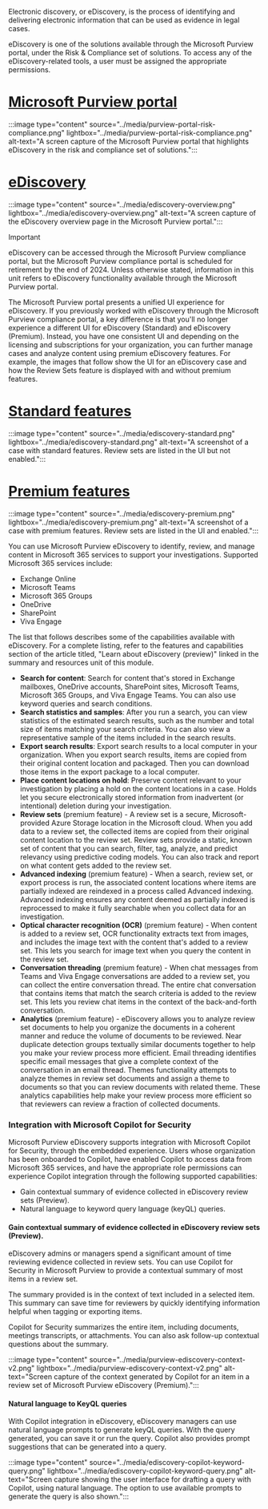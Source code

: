 
Electronic discovery, or eDiscovery, is the process of identifying and delivering electronic information that can be used as evidence in legal cases. 

eDiscovery is one of the solutions available through the Microsoft Purview portal, under the Risk & Compliance set of solutions. To access any of the eDiscovery-related tools, a user must be assigned the appropriate permissions.

# [Microsoft Purview portal](#tab/purview-portal)
:::image type="content" source="../media/purview-portal-risk-compliance.png" lightbox="../media/purview-portal-risk-compliance.png" alt-text="A screen capture of the Microsoft Purview portal that highlights eDiscovery in the risk and compliance set of solutions.":::

# [eDiscovery](#tab/ediscovery)
:::image type="content" source="../media/ediscovery-overview.png" lightbox="../media/ediscovery-overview.png" alt-text="A screen capture of the eDiscovery overview page in the Microsoft Purview portal.":::

> [!IMPORTANT]
> eDiscovery can be accessed through the Microsoft Purview compliance portal, but the Microsoft Purview compliance portal is scheduled for retirement by the end of 2024. Unless otherwise stated, information in this unit refers to eDiscovery functionality available through the Microsoft Purview portal.

The Microsoft Purview portal presents a unified UI experience for eDiscovery. If you previously worked with eDiscovery through the Microsoft Purview compliance portal, a key difference is that you'll no longer experience a different UI for eDiscovery (Standard) and eDiscovery (Premium). Instead, you have one consistent UI and depending on the licensing and subscriptions for your organization, you can further manage cases and analyze content using premium eDiscovery features. For example, the images that follow show the UI for an eDiscovery case and how the Review Sets feature is displayed with and without premium features. 

# [Standard features](#tab/standard-features)
:::image type="content" source="../media/ediscovery-standard.png" lightbox="../media/ediscovery-standard.png" alt-text="A screenshot of a case with standard features. Review sets are listed in the UI but not enabled.":::

# [Premium features](#tab/premium-features)
:::image type="content" source="../media/ediscovery-premium.png" lightbox="../media/ediscovery-premium.png" alt-text="A screenshot of a case with premium features. Review sets are listed in the UI and enabled.":::

You can use Microsoft Purview eDiscovery to identify, review, and manage content in Microsoft 365 services to support your investigations. Supported Microsoft 365 services include:

- Exchange Online
- Microsoft Teams
- Microsoft 365 Groups
- OneDrive
- SharePoint
- Viva Engage

The list that follows describes some of the capabilities available with eDiscovery. For a complete listing, refer to the features and capabilities section of the article titled, "Learn about eDiscovery (preview)" linked in the summary and resources unit of this module.

- **Search for content**: Search for content that's stored in Exchange mailboxes, OneDrive accounts, SharePoint sites, Microsoft Teams, Microsoft 365 Groups, and Viva Engage Teams. You can also use keyword queries and search conditions.
- **Search statistics and samples**: After you run a search, you can view statistics of the estimated search results, such as the number and total size of items matching your search criteria. You can also view a representative sample of the items included in the search results.
- **Export search results**: Export search results to a local computer in your organization. When you export search results, items are copied from their original content location and packaged. Then you can download those items in the export package to a local computer.
- **Place content locations on hold**: Preserve content relevant to your investigation by placing a hold on the content locations in a case. Holds let you secure electronically stored information from inadvertent (or intentional) deletion during your investigation.
- **Review sets** (premium feature) -  A review set is a secure, Microsoft-provided Azure Storage location in the Microsoft cloud. When you add data to a review set, the collected items are copied from their original content location to the review set. Review sets provide a static, known set of content that you can search, filter, tag, analyze, and predict relevancy using predictive coding models. You can also track and report on what content gets added to the review set.
- **Advanced indexing** (premium feature) - When a search, review set, or export process is run, the associated content locations where items are partially indexed are reindexed in a process called Advanced indexing. Advanced indexing ensures any content deemed as partially indexed is reprocessed to make it fully searchable when you collect data for an investigation.
- **Optical character recognition (OCR)** (premium feature) - When content is added to a review set, OCR functionality extracts text from images, and includes the image text with the content that's added to a review set. This lets you search for image text when you query the content in the review set.
- **Conversation threading** (premium feature) - When chat messages from Teams and Viva Engage conversations are added to a review set, you can collect the entire conversation thread. The entire chat conversation that contains items that match the search criteria is added to the review set. This lets you review chat items in the context of the back-and-forth conversation.
- **Analytics** (premium feature) - eDiscovery allows you to analyze review set documents to help you organize the documents in a coherent manner and reduce the volume of documents to be reviewed. Near duplicate detection groups textually similar documents together to help you make your review process more efficient. Email threading identifies specific email messages that give a complete context of the conversation in an email thread. Themes functionality attempts to analyze themes in review set documents and assign a theme to documents so that you can review documents with related theme. These analytics capabilities help make your review process more efficient so that reviewers can review a fraction of collected documents.

### Integration with Microsoft Copilot for Security

Microsoft Purview eDiscovery supports integration with Microsoft Copilot for Security, through the embedded experience. Users whose organization has been onboarded to Copilot, have enabled Copilot to access data from Microsoft 365 services, and have the appropriate role permissions can experience Copilot integration through the following supported capabilities:

- Gain contextual summary of evidence collected in eDiscovery review sets (Preview).
- Natural language to keyword query language (keyQL) queries.

#### Gain contextual summary of evidence collected in eDiscovery review sets (Preview).
eDiscovery admins or managers spend a significant amount of time reviewing evidence collected in review sets. You can use Copilot for Security in Microsoft Purview to provide a contextual summary of most items in a review set.

The summary provided is in the context of text included in a selected item. This summary can save time for reviewers by quickly identifying information helpful when tagging or exporting items.

Copilot for Security summarizes the entire item, including documents, meetings transcripts, or attachments. You can also ask follow-up contextual questions about the summary.

:::image type="content" source="../media/purview-ediscovery-context-v2.png" lightbox="../media/purview-ediscovery-context-v2.png" alt-text="Screen capture of the context generated by Copilot for an item in a review set of Microsoft Purview eDiscovery (Premium).":::

#### Natural language to KeyQL queries

With Copilot integration in eDiscovery, eDiscovery managers can use natural language prompts to generate keyQL queries. With the query generated, you can save it or run the query. Copilot also provides prompt suggestions that can be generated into a query.

:::image type="content" source="../media/ediscovery-copilot-keyword-query.png" lightbox="../media/ediscovery-copilot-keyword-query.png" alt-text="Screen capture showing the user interface for drafting a query with Copilot, using natural language. The option to use available prompts to generate the query is also shown.":::
